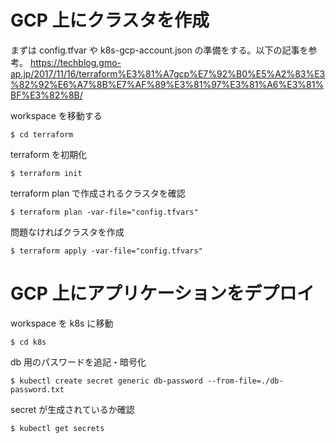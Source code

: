 # GCP 上にクラスタを作成

まずは config.tfvar や k8s-gcp-account.json の準備をする。以下の記事を参考。
https://techblog.gmo-ap.jp/2017/11/16/terraform%E3%81%A7gcp%E7%92%B0%E5%A2%83%E3%82%92%E6%A7%8B%E7%AF%89%E3%81%97%E3%81%A6%E3%81%BF%E3%82%8B/

workspace を移動する

```
$ cd terraform
```

terraform を初期化

```
$ terraform init
```

terraform plan で作成されるクラスタを確認

```
$ terraform plan -var-file="config.tfvars"
```

問題なければクラスタを作成

```
$ terraform apply -var-file="config.tfvars"
```

# GCP 上にアプリケーションをデプロイ

workspace を k8s に移動

```
$ cd k8s
```

db 用のパスワードを追記・暗号化

```
$ kubectl create secret generic db-password --from-file=./db-password.txt
```

secret が生成されているか確認

```
$ kubectl get secrets
```

